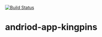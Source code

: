 

[![Build Status](https://travis-ci.com/Vitamin-Cpp/KINGPINS.svg?branch=master)](https://travis-ci.com/Vitamin-Cpp/KINGPINS)
# andriod-app-kingpins
